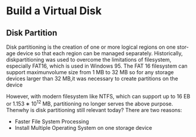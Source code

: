 # Build a Virtual Disk

## Disk Partition

Disk partitioning is the creation of one or more logical regions on one stor-age  device  so  that  each  region  can  be  managed  separately.   Historically,  diskpartitioning was used to overcome the limitations of filesystem, especially FAT16, which is used in Windows 95.  The FAT 16 filesystem can support maximunvolume size from 1 MB to 32 MB so for any storage devices larger than 32 MB,it was necessary to create partitions on the device

However,  with  modern  filesystem  like  NTFS,  which  can  support  up  to  $16$ EB or $1.153∗10^{12}$ MB, partitioning no longer serves the above purpose.  Thenwhy is disk partitioning still relevant today? There are two reasons:

* Faster File System Processing
* Install Multiple Operating System on one storage device

<!--TODO: -->